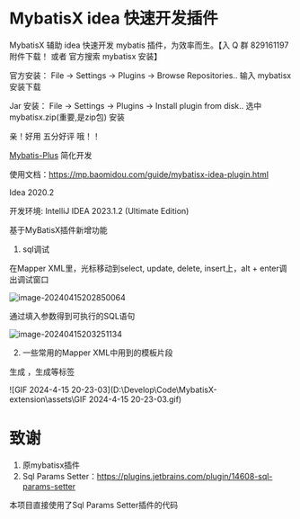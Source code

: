 # MybatisX idea 快速开发插件

MybatisX 辅助 idea 快速开发 mybatis 插件，为效率而生。【入 Q 群 829161197 附件下载！ 或者 官方搜索 mybatisx 安装】

官方安装： File -> Settings -> Plugins -> Browse Repositories.. 输入 mybatisx 安装下载

Jar 安装： File -> Settings -> Plugins -> Install plugin from disk.. 选中 mybatisx.zip(重要,是zip包) 安装

亲！好用 五分好评 哦！！

[Mybatis-Plus](https://gitee.com/baomidou/mybatis-plus) 简化开发

使用文档：https://mp.baomidou.com/guide/mybatisx-idea-plugin.html

Idea 2020.2

开发环境: IntelliJ IDEA 2023.1.2 (Ultimate Edition)



基于MyBatisX插件新增功能

1. sql调试

在Mapper XML里，光标移动到select, update, delete, insert上，alt + enter调出调试窗口

![image-20240415202850064](D:\Develop\Code\MybatisX-extension\assets\image-20240415202850064.png)

通过填入参数得到可执行的SQL语句

![image-20240415203251134](D:\Develop\Code\MybatisX-extension\assets\image-20240415203251134.png)



2. 一些常用的Mapper XML中用到的模板片段

生成 <if test=""></if>，生成<foreach>等标签

![GIF 2024-4-15 20-23-03](D:\Develop\Code\MybatisX-extension\assets\GIF 2024-4-15 20-23-03.gif)



# 致谢

1. 原mybatisx插件
2. Sql Params Setter：https://plugins.jetbrains.com/plugin/14608-sql-params-setter

本项目直接使用了Sql Params Setter插件的代码


